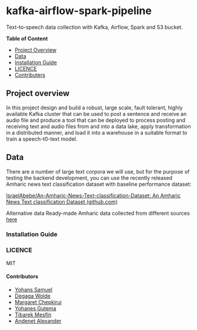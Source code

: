 # kafka-airflow-spark-pipeline
Text-to-speech data collection with Kafka, Airflow, Spark and S3 bucket.

**Table of Content**
* [Project Overview](#project-overview)
* [Data](#data)
* [Installation Guide](#installation-guide)
* [LICENCE](#licence)
* [Contributers](#contributors)


## Project overview

In this project design and build a robust, large scale, fault tolerant, highly available Kafka cluster that can be used to post a sentence and receive an audio file and produce a tool that can be deployed to process posting and receiving text and audio files from and into a data lake, apply transformation in a distributed manner, and load it into a warehouse in a suitable format to train a speech-t0-text model.  

## Data 

There are a number of large text corpora we will use, but for the purpose of testing the backend development, you can use the recently released Amharic news text classification dataset with baseline performance dataset:   

[IsraelAbebe/An-Amharic-News-Text-classification-Dataset: An Amharic News Text classification Dataset (github.com)](https://github.com/IsraelAbebe/An-Amharic-News-Text-classification-Dataset)

Alternative data Ready-made Amharic data collected from different sources  [here](https://drive.google.com/file/d/1_YLX27TdACjIF1iu8e3t-kkTb1qBlLkO/view)

### Installation Guide

### LICENCE
 MIT
#### Contributors
* [Yohans Samuel](https://github.com/YohansSamuel)
* [Degaga Wolde](https://github.com/degagawolde)
* [Margaret Chepkirui](https://github.com/MegCheppy) 
* [Yohanes Gutema](https://github.com/Yohanes-GR)
* [Tibarek Mesfin](https://github.com/tibarekb)
* [Andenet Alexander](https://github.com/andyalex234)

